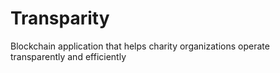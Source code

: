 # Transparity
Blockchain application that helps charity organizations operate transparently and efficiently
